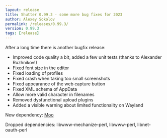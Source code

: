 ```yaml
---
layout: release
title: Shutter 0.99.3 - some more bug fixes for 2023
author: Alexey Sokolov
permalink: /releases/0.99.3/
version: 0.99.3
tags: [release]
---
```


After a long time there is another bugfix release:

* Improved code quality a bit, added a few unit tests (thanks to Alexander Ruzhnikov!)
* Fixed font size in the editor
* Fixed loading of profiles
* Fixed crash when taking too small screenshots
* Fixed appearance of the web capture button
* Fixed XML schema of AppData
* Allow more valid character in filenames
* Removed dysfunctional upload plugins
* Added a visible warning about limited functionality on Wayland

New dependency: [Moo](https://metacpan.org/pod/Moo)

Dropped dependencies: libwww-mechanize-perl, libwww-perl, libnet-oauth-perl
